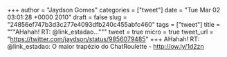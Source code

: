 
+++
author = "Jaydson Gomes"
categories = ["tweet"]
date = "Tue Mar 02 03:01:28 +0000 2010"
draft = false
slug = "24856ef747b3d3c277e4093dfb240c455abfc460"
tags = ["tweet"]
title = """AHahah! RT: @link_estadao..."""
tweet = true
micro = true
tweet_url = "https://twitter.com/jaydson/status/9856079485"
+++
AHahah! RT: @link_estadao: O maior trapézio do ChatRoulette - http://ow.ly/1d2zn
